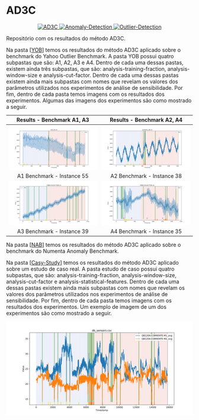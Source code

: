# AD3C

<p align="center">
  <a href="#">
    <img src="https://img.shields.io/badge/AD3C-brightgreen.svg" alt="AD3C">
  </a>
  <a href="#">
    <img src="https://img.shields.io/badge/Anomaly-Detection-blue.svg" alt="Anomaly-Detection">
  </a>
  <a href="#">
    <img src="https://img.shields.io/badge/Outlier-Detection-orange.svg" alt="Outlier-Detection">
  </a>
</p>

Repositório com os resultados do método AD3C. 

Na pasta [[YOB](./YOB/)] temos os resultados do método AD3C aplicado sobre o benchmark do Yahoo Outlier Benchmark. A pasta YOB possui quatro subpastas que são: A1, A2, A3 e A4. Dentro de cada uma dessas pastas, existem ainda três subpastas, que são: analysis-training-fraction, analysis-window-size e analysis-cut-factor. Dentro de cada uma dessas pastas existem ainda mais subpastas com nomes que revelam os valores dos parâmetros utilizados nos experimentos de análise de sensibilidade. Por fim, dentro de cada pasta temos imagens com os resultados dos experimentos. Algumas das imagens dos experimentos são como mostrado a seguir. 

| Results - Benchmark A1, A3          | Results - Benchmark A2, A4          |
|:-----------------------------------:|:-----------------------------------:|
| ![](./YOB/A1/analysis-training-fraction/A1-full_outliers_nonstationary_0.1sens_0.1margin_10wsize_0.4fractiontrain/plot54.svg)  | ![](./YOB/A2/analysis-training-fraction/A2-full_outliers_nonstationary_0.1sens_0.1margin_10wsize_0.4fractiontrain/plot37.svg)  |
| A1 Benchmark - Instance 55 | A2 Benchmark - Instance 38 |
| ![](./YOB/A3/analysis-training-fraction/A3-full_outliers_nonstationary_0.1sens_0.1margin_10wsize_0.4fractiontrain/plot38.svg)  | ![](./YOB/A4/analysis-training-fraction/A4-full_outliers_nonstationary_0.1sens_0.1margin_10wsize_0.4fractiontrain/plot34.svg)  |
| A3 Benchmark - Instance 39 | A4 Benchmark - Instance 35 |

Na pasta [[NAB](./NAB/)] temos os resultados do método AD3C aplicado sobre o benchmark do Numenta Anomaly Benchmark.


Na pasta [[Casy-Study](./Casy-Study/)] temos os resultados do método AD3C aplicado sobre um estudo de caso real. A pasta estudo de caso possui quatro subpastas, que são: analysis-training-fraction, analysis-window-size, analysis-cut-factor e analysis-statistical-features. Dentro de cada uma dessas pastas existem ainda mais subpastas com nomes que revelam os valores dos parâmetros utilizados nos experimentos de análise de sensibilidade. Por fim, dentro de cada pasta temos imagens com os resultados dos experimentos. Um exemplo de imagem de um dos experimentos são como mostrado a seguir. 

![](./Case-Study/analysis-fraction-train/outliers_nonstationary_0.1sens_0.1margin_60wsize_0.4fractiontrain/plot-result.svg)
